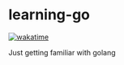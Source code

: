 # learning-go

<a href="https://wakatime.com/badge/github/thederpykrafter/learning-go"><img src="https://wakatime.com/badge/github/thederpykrafter/learning-go.svg" alt="wakatime"></a>

Just getting familiar with golang
